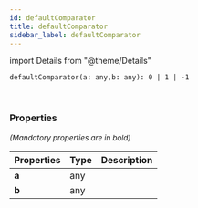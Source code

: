 ```yaml
---
id: defaultComparator
title: defaultComparator
sidebar_label: defaultComparator
---
```


import Details from "@theme/Details"


```tsx
defaultComparator(a: any,b: any): 0 | 1 | -1
```
<br/>



### Properties

<font size="2"><i>(Mandatory properties are in bold)</i></font>

| Properties | Type | Description |
| --------- | ---- | ----------- |
| **a** | any |  |
| **b** | any |  |


